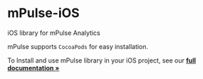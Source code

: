 # mPulse-iOS
iOS library for mPulse Analytics

mPulse supports `CocoaPods` for easy installation.

To Install and use mPulse library in your iOS project, see our **[full documentation »](https://developer.akamai.com/api/web_performance/mpulse_ios_sdk/v2.html)**
